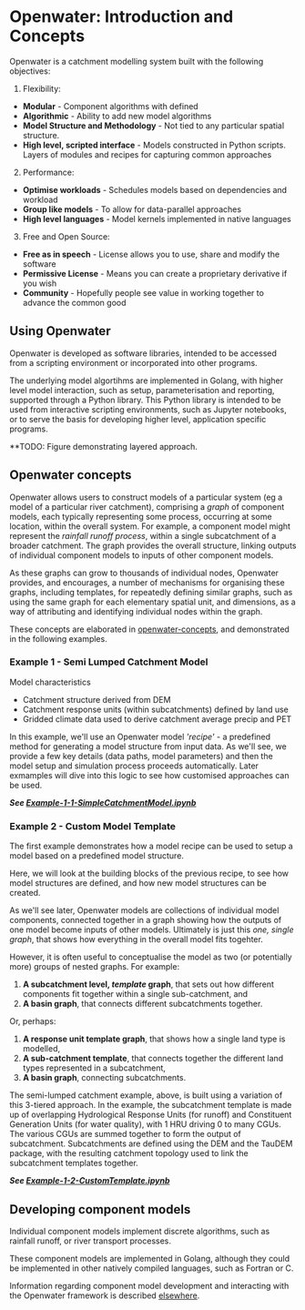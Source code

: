# Openwater: Introduction and Concepts

Openwater is a catchment modelling system built with the following objectives:

1. Flexibility:
  * **Modular** - Component algorithms with defined 
  * **Algorithmic** - Ability to add new model algorithms
  * **Model Structure and Methodology** - Not tied to any particular spatial structure.
  * **High level, scripted interface** - Models constructed in Python scripts. Layers of modules and recipes for capturing common approaches
2. Performance:
  * **Optimise workloads** - Schedules models based on dependencies and workload
  * **Group like models** - To allow for data-parallel approaches
  * **High level languages** - Model kernels implemented in native languages
3. Free and Open Source:
  * **Free as in speech** - License allows you to use, share and modify the software
  * **Permissive License** - Means you can create a proprietary derivative if you wish
  * **Community** - Hopefully people see value in working together to advance the common good

## Using Openwater

Openwater is developed as software libraries, intended to be accessed from a scripting environment or incorporated into other programs.

The underlying model algortihms are implemented in Golang, with higher level model interaction, such as setup, parameterisation and reporting, supported through a Python library. This Python library is intended to be used from interactive scripting environments, such as Jupyter notebooks, or to serve the basis for developing higher level, application specific programs.

**TODO: Figure demonstrating layered approach.

## Openwater concepts

Openwater allows users to construct models of a particular system (eg a model of a particular river catchment), comprising a _graph_ of component models, each typically representing some process, occurring at some location, within the overall system. For example, a component model might represent the _rainfall runoff process_, within a single subcatchment of a broader catchment. The graph provides the overall structure, linking outputs of individual component models to inputs of other component models.

As these graphs can grow to thousands of individual nodes, Openwater provides, and encourages, a number of mechanisms for organising these graphs, including templates, for repeatedly defining similar graphs, such as using the same graph for each elementary spatial unit, and dimensions, as a way of attributing and identifying individual nodes within the graph.

These concepts are elaborated in [openwater-concepts](openwater-concepts.md), and demonstrated in the  following examples.

###  Example 1 - Semi Lumped Catchment Model

Model characteristics

* Catchment structure derived from DEM
* Catchment response units (within subcatchments) defined by land use
* Gridded climate data used to derive catchment average precip and PET

In this example, we'll use an Openwater model _'recipe'_ - a predefined method for generating a model structure from input data. As we'll see, we provide a few key details (data paths, model parameters) and then the model setup and simulation process proceeds automatically. Later exmamples will dive into this logic to see how customised approaches can be used.

**_See [Example-1-1-SimpleCatchmentModel.ipynb](Example-1-1-SimpleCatchmentModel.ipynb)_**


### Example 2 - Custom Model Template

The first example demonstrates how a model recipe can be used to setup a model based on a predefined model structure.

Here, we will look at the building blocks of the previous recipe, to see how model structures are defined, and how new model structures can be created.

As we'll see later, Openwater models are collections of individual model components, connected together in a graph showing how the outputs of one model become inputs of other models. Ultimately is just this _one, single graph_, that shows how everything in the overall model fits togehter.

However, it is often useful to conceptualise the model as two (or potentially more) groups of nested graphs. For example:

1. **A subcatchment level, _template_ graph**, that sets out how different components fit together within a single sub-catchment, and
2. **A basin graph**, that connects different subcatchments together.

Or, perhaps:

1. **A response unit template graph**, that shows how a single land type is modelled,
2. **A sub-catchment template**, that connects together the different land types represented in a subcatchment,
3. **A basin graph**, connecting subcatchments.

The semi-lumped catchment example, above, is built using a variation of this 3-tiered approach. In the example, the subcatchment template is made up of overlapping Hydrological Response Units (for runoff) and Constituent Generation Units (for water quality), with 1 HRU driving 0 to many CGUs. The various CGUs are summed together to form the output of subcatchment. Subcatchments are defined using the DEM and the TauDEM package, with the resulting catchment topology used to link the subcatchment templates together.

**_See [Example-1-2-CustomTemplate.ipynb](Example-1-2-CustomTemplate.ipynb)_**

## Developing component models

Individual component models implement discrete algorithms, such as rainfall runoff, or river transport processes.

These component models are implemented in Golang, although they could be implemented in other natively compiled languages, such as Fortran or C.

Information regarding component model development and interacting with the Openwater framework is described [elsewhere](model-kernels.md).
